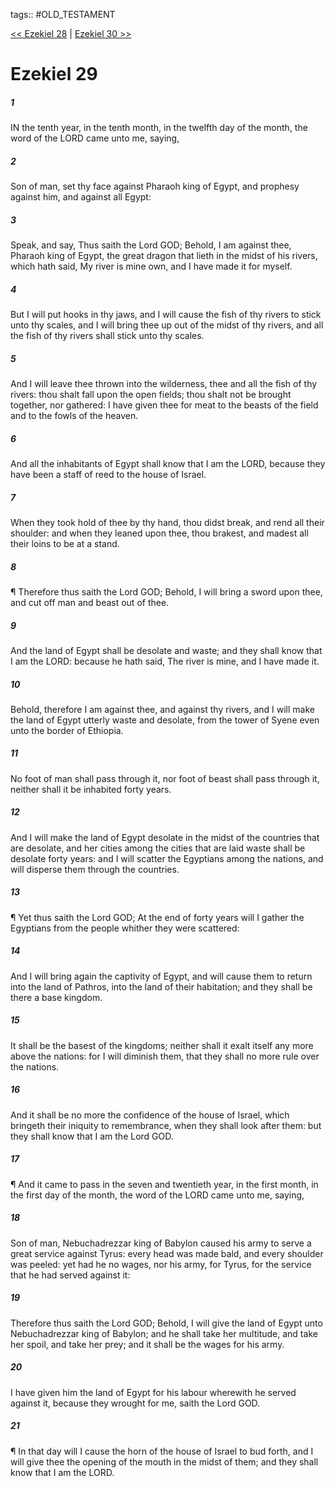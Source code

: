 tags:: #OLD_TESTAMENT

[<< Ezekiel 28](OLD_TESTAMENT/26_Ezekiel/Ezekiel_28.md) | [Ezekiel 30 >>](OLD_TESTAMENT/26_Ezekiel/Ezekiel_30.md)

# Ezekiel 29

##### 1

IN the tenth year, in the tenth month, in the twelfth day of the month, the word of the LORD came unto me, saying,

##### 2

Son of man, set thy face against Pharaoh king of Egypt, and prophesy against him, and against all Egypt:

##### 3

Speak, and say, Thus saith the Lord GOD; Behold, I am against thee, Pharaoh king of Egypt, the great dragon that lieth in the midst of his rivers, which hath said, My river is mine own, and I have made it for myself.

##### 4

But I will put hooks in thy jaws, and I will cause the fish of thy rivers to stick unto thy scales, and I will bring thee up out of the midst of thy rivers, and all the fish of thy rivers shall stick unto thy scales.

##### 5

And I will leave thee thrown into the wilderness, thee and all the fish of thy rivers: thou shalt fall upon the open fields; thou shalt not be brought together, nor gathered: I have given thee for meat to the beasts of the field and to the fowls of the heaven.

##### 6

And all the inhabitants of Egypt shall know that I am the LORD, because they have been a staff of reed to the house of Israel.

##### 7

When they took hold of thee by thy hand, thou didst break, and rend all their shoulder: and when they leaned upon thee, thou brakest, and madest all their loins to be at a stand.

##### 8

¶ Therefore thus saith the Lord GOD; Behold, I will bring a sword upon thee, and cut off man and beast out of thee.

##### 9

And the land of Egypt shall be desolate and waste; and they shall know that I am the LORD: because he hath said, The river is mine, and I have made it.

##### 10

Behold, therefore I am against thee, and against thy rivers, and I will make the land of Egypt utterly waste and desolate, from the tower of Syene even unto the border of Ethiopia.

##### 11

No foot of man shall pass through it, nor foot of beast shall pass through it, neither shall it be inhabited forty years.

##### 12

And I will make the land of Egypt desolate in the midst of the countries that are desolate, and her cities among the cities that are laid waste shall be desolate forty years: and I will scatter the Egyptians among the nations, and will disperse them through the countries.

##### 13

¶ Yet thus saith the Lord GOD; At the end of forty years will I gather the Egyptians from the people whither they were scattered:

##### 14

And I will bring again the captivity of Egypt, and will cause them to return into the land of Pathros, into the land of their habitation; and they shall be there a base kingdom.

##### 15

It shall be the basest of the kingdoms; neither shall it exalt itself any more above the nations: for I will diminish them, that they shall no more rule over the nations.

##### 16

And it shall be no more the confidence of the house of Israel, which bringeth their iniquity to remembrance, when they shall look after them: but they shall know that I am the Lord GOD.

##### 17

¶ And it came to pass in the seven and twentieth year, in the first month, in the first day of the month, the word of the LORD came unto me, saying,

##### 18

Son of man, Nebuchadrezzar king of Babylon caused his army to serve a great service against Tyrus: every head was made bald, and every shoulder was peeled: yet had he no wages, nor his army, for Tyrus, for the service that he had served against it:

##### 19

Therefore thus saith the Lord GOD; Behold, I will give the land of Egypt unto Nebuchadrezzar king of Babylon; and he shall take her multitude, and take her spoil, and take her prey; and it shall be the wages for his army.

##### 20

I have given him the land of Egypt for his labour wherewith he served against it, because they wrought for me, saith the Lord GOD.

##### 21

¶ In that day will I cause the horn of the house of Israel to bud forth, and I will give thee the opening of the mouth in the midst of them; and they shall know that I am the LORD.

